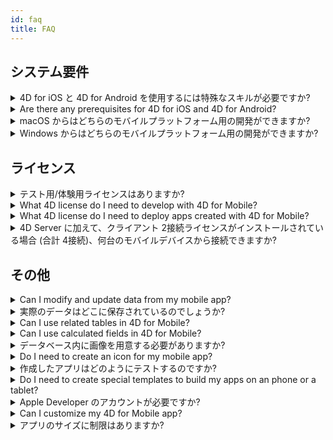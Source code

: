 ```yaml
---
id: faq
title: FAQ
---
```


## システム要件



<details><summary style= {{ fontWeight: "bold", marginBottom: "20px" }}>4D for iOS と 4D for Android を使用するには特殊なスキルが必要ですか?</summary>

いいえ。 ネイティブな iOS/Android アプリを作成したことがなくても、4D for iOS と 4D for Android を使用すれば、4D から直接モバイルプロジェクトを簡単に作成できます。

モバイルプロジェクトエディターは、モバイルアプリ開発の経験がなくても開発できるようにデザインされています。

</details>



<details>
<summary style= {{ fontWeight: "bold" , marginBottom: "20px" }}>Are there any prerequisites for 4D for iOS and 4D for Android?</summary>

[こちら](../getting-started/requirements.md) のシステム要件一覧を参照してください。

</details>

<details><summary style= {{ fontWeight: "bold" , marginBottom: "20px" }}>macOS からはどちらのモバイルプラットフォーム用の開発ができますか?</summary>

macOS からは、iOS および Android 両方のモバイルプラットフォーム用の開発が可能です。

</details>

<details><summary style= {{ fontWeight: "bold" , marginBottom: "20px" }}>Windows からはどちらのモバイルプラットフォーム用の開発ができますか?</summary>

Windows では、Android プラットフォーム用の開発のみが可能です。

iOS プラットフォーム用の開発のためには、最終アプリケーションのコンパイルとシミュレーターの実行のために XCode が必要となるからです。

</details>




## ライセンス


<details>
<summary style= {{ fontWeight: "bold" , marginBottom: "20px" }}>テスト用/体験用ライセンスはありますか?</summary>

If you already have a 4D Developer Pro or 4D Server license, 4D for Mobile is included.

</details>


<details><summary style= {{ fontWeight: "bold" , marginBottom: "20px" }}>What 4D license do I need to develop with 4D for Mobile?</summary>

You need a 4D Developer Pro license to develop 4D for iOS or 4D for Android apps.

</details>


<details><summary style= {{ fontWeight: "bold" , marginBottom: "20px" }}>What 4D license do I need to deploy apps created with 4D for Mobile?</summary>

You need a 4D Server (macOS or Windows) license to deploy 4D for iOS and 4D for Android apps.

その他に必要なライセンスはありません。 Your mobile apps will share the same licenses as those for 4D remote (client).

Clients can connect from Macs, Windows PCs, or mobile apps, as long as the total amount of concurrent users are covered by the 4D Server license.

</details>


<details><summary style= {{ fontWeight: "bold" , marginBottom: "20px" }}>4D Server に加えて、クライアント 2接続ライセンスがインストールされている場合 (合計 4接続)、何台のモバイルデバイスから接続できますか?</summary>

最大で 4台のデバイスから接続できます。

</details>


## その他

<details><summary style= {{ fontWeight: "bold" , marginBottom: "20px" }}>Can I modify and update data from my mobile app?</summary>

はい、もちろんです！

</details>

<details><summary style= {{ fontWeight: "bold" , marginBottom: "20px" }}>実際のデータはどこに保存されているのでしょうか?</summary>

Your data is stored locally on your mobile device. これにより、オフラインモードでのデータアクセスが可能です。

</details>


<details><summary style= {{ fontWeight: "bold" , marginBottom: "20px" }}>Can I use related tables in 4D for Mobile?</summary>

Yes, you can use relations when defining your mobile project.

</details>


<details><summary style= {{ fontWeight: "bold" , marginBottom: "20px" }}>Can I use calculated fields in 4D for Mobile?</summary>

You can create computed attributes in 4D and publish them from the [Structure page](../project-definition/structure.md) of the mobile project editor.

</details>


<details><summary style= {{ fontWeight: "bold" , marginBottom: "20px" }}>データベース内に画像を用意する必要がありますか?</summary>

画像の使用は必須ではありませんが、最高のユーザーエクスペリエンスを実現するためには、画像を使用することが強く推奨されます。

4D for Mobile offers a variety of list form and detail form templates, with or without images, with charts, etc.

</details>

<details><summary style= {{ fontWeight: "bold" , marginBottom: "20px" }}>Do I need to create an icon for my mobile app?</summary>

It's highly recommended to have an icon for your mobile app. アイコンがない場合、デフォルトの (4D ロゴの) アイコンが表示されます。

If you already have an icon for your 4D Desktop application, you can drag and drop it directly into the icon area on the [General page](../project-definition/general.md) of the project editor.

</details>


<details><summary style= {{ fontWeight: "bold" , marginBottom: "20px" }}>作成したアプリはどのようにテストするのですか?</summary>

4D for Mobile allows you to test your apps using [simulators](../project-definition/build-panel.md).

To test your app on your device you need to have a **paying developer account**.

**Note:** To intall your iOS app with a **free Apple developer account**, you can open your generated iOS project and install your app using Xcode.

</details>


<details><summary style= {{ fontWeight: "bold" , marginBottom: "20px" }}>Do I need to create special templates to build my apps on an phone or a tablet?</summary>

All of templates available in 4D for Mobile are optimized for the phones. They also work well on tablets.

</details>



<details><summary style= {{ fontWeight: "bold" , marginBottom: "20px" }}>Apple Developer のアカウントが必要ですか?</summary>

To test your app, you'll need to create at least a [**free Apple Developer account**](../tutorials/developer-program/selecting-your-developer-program.md).

To deploy a 4D for iOS app, you'll need to enroll in the **Apple Developer Enterprise Program** (for an in-house deployment) or in the **Apple Developer Program** (for an App Store deployment).

</details>

<details><summary style= {{ fontWeight: "bold" , marginBottom: "20px" }}>Can I customize my 4D for Mobile app?</summary>

4D for iOS generates a real Xcode project that you can [open and modify](../tutorials/customizing-with-xcode/working-with-xcode.md) according to your needs.

4D for Android generates a real Kotlin project that you can open and modify according to your needs.


</details>

<details><summary style= {{ fontWeight: "bold" , marginBottom: "20px" }}>アプリのサイズに制限はありますか?</summary>

iOS の場合、アプリの非圧縮サイズが合計 4GBを超えないようにしてください。 詳細については [こちら](https://help.apple.com/app-store-connect/#/dev611e0a21f) を参照ください。

Android で [Android App Bundles](https://developer.android.com/guide/app-bundle) を使用する場合、アプリのインストールに必要な圧縮APK の合計サイズが 150MBを超えないようにしてください。 Android のサイズ制限についての詳細は、[こちら](https://developer.android.com/topic/performance/reduce-apk-size) または [こちら](https://developer.android.com/guide/playcore/asset-delivery) を参照ください。

</details>




